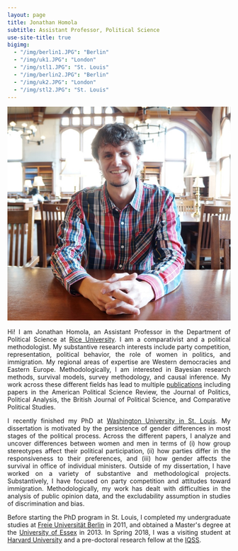 ```yaml
---
layout: page
title: Jonathan Homola
subtitle: Assistant Professor, Political Science
use-site-title: true
bigimg:
  - "/img/berlin1.JPG": "Berlin"
  - "/img/uk1.JPG": "London"
  - "/img/stl1.JPG": "St. Louis"
  - "/img/berlin2.JPG": "Berlin"
  - "/img/uk2.JPG": "London"
  - "/img/stl2.JPG": "St. Louis"
---
```


<img src="/img/profile.JPG" class="wrap align-right" alt="Jonathan Homola Profile Picture">

<p align="justify">Hi! I am Jonathan Homola, an Assistant Professor in the Department of Political Science at <a href="https://politicalscience.rice.edu" target="_blank">Rice University</a>. I am a comparativist and a political methodologist. My substantive research interests include party competition, representation, political behavior, the role of women in politics, and immigration. My regional areas of expertise are Western democracies and Eastern Europe. Methodologically, I am interested in Bayesian research methods, survival models, survey methodology, and causal inference. My work across these different fields has lead to multiple <a href="http://jhomola.com/research">publications</a> including papers in the American Political Science Review, the Journal of Politics, Political Analysis, the British Journal of Political Science, and Comparative Political Studies.</p>

<p align="justify">I recently finished my PhD at <a href="http://polisci.wustl.edu/" target="_blank">Washington University in St. Louis</a>. My dissertation is motivated by the persistence of gender differences in most stages of the political process. Across the different papers, I analyze and uncover differences between women and men in terms of (i) how group stereotypes affect their political participation, (ii) how parties differ in the responsiveness to their preferences, and (iii) how gender affects the survival in office of individual ministers. Outside of my dissertation, I have worked on a variety of substantive and methodological projects. Substantively, I have focused on party competition and attitudes toward immigration. Methodologically, my work has dealt with difficulties in the analysis of public opinion data, and the excludability assumption in studies of discrimination and bias.</p>

<p align="justify">Before starting the PhD program in St. Louis, I completed my undergraduate studies at <a href="http://www.polsoz.fu-berlin.de/en/polwiss/index.html" target="_blank">Freie Universität Berlin</a> in 2011, and obtained a Master's degree at the <a href="http://www.essex.ac.uk/government/" target="_blank">University of Essex</a> in 2013. In Spring 2018, I was a visiting student at <a href="https://gov.harvard.edu/" target="_blank">Harvard University</a> and a pre-doctoral research fellow at the <a href="https://www.iq.harvard.edu/" target="_blank">IQSS</a>.</p>
